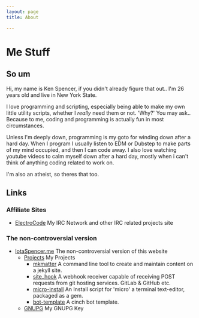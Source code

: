 ```yaml
---
layout: page
title: About

---
```

# Me Stuff

## So um

Hi, my name is Ken Spencer, if you didn't already figure that out.. I'm 26 years old and live in New York State.

I love programming and scripting, especially being able to make my own little utility scripts, whether I *really* need them or not. 'Why?' You may ask.. Because to me, coding and programming is actually fun in most circumstances.

Unless I'm deeply down, programming is my goto for winding down after a hard day. When I program I usually listen to EDM or Dubstep to make parts of my mind occupied, and then I can code away.  I also love watching youtube videos to calm myself down after a hard day, mostly when i can't think of anything coding related to work on.

I'm also an atheist, so theres that too.
## Links

### Affiliate Sites
* [ElectroCode](https://electrocode.net) <span class="badge badge-pill badge-dark">My IRC Network and other IRC related projects site</span>
### The non-controversial version
* [IotaSpencer.me](https://iotaspencer.me) <span class="badge badge-pill badge-dark">The non-controversial version of this website</span>
  * [Projects](https://iotaspencer.me/projects) <span class="badge badge-pill badge-dark">My Projects</span>
    * [mkmatter](https://iotaspencer.me/projects/mkmatter) <span class="badge badge-pill badge-dark">A command line tool to create and maintain content on a jekyll site.</span>
    * [site_hook](https://iotaspencer.me/projects/site_hook) <span class="badge badge-pill badge-dark">A webhook receiver capable of receiving POST requests from git hosting services. GitLab & GitHub etc.</span>
    * [micro-install](https://iotaspencer.me/projects/micro-install) <span class="badge badge-pill badge-dark">An Install script for 'micro' a terminal text-editor, packaged as a gem.</span>
    * [bot-template](https://iotaspencer.me/projects/bot-template) <span class="badge badge-pill badge-dark">A cinch bot template.</span>
  * [GNUPG](https://iotaspencer.me/gnupg) <span class="badge badge-pill badge-dark">My GNUPG Key</span>